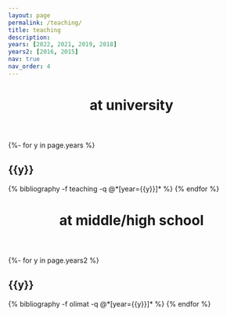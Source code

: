 ```yaml
---
layout: page
permalink: /teaching/
title: teaching
description: 
years: [2022, 2021, 2019, 2018]
years2: [2016, 2015]
nav: true
nav_order: 4
---
```


<!-- _pages/teaching.md -->
<div class="publications">
  <header class="post-header">
    <h1 class="post-title">at university</h1>
  </header>

  <article>

{%- for y in page.years %}
  <h2 class="year">{{y}}</h2>
  {% bibliography -f teaching -q @*[year={{y}}]* %}
{% endfor %}
  </article>
  
  </div>
  
  <div class="publications">
  <header class="post-header">
    <h1 class="post-title">at middle/high school</h1>
  </header>

  <article>

{%- for y in page.years2 %}
  <h2 class="year">{{y}}</h2>
  {% bibliography -f olimat -q @*[year={{y}}]* %}
{% endfor %}
  </article>
  
  </div>
